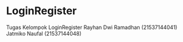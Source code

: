 # LoginRegister

Tugas Kelompok LoginRegister
Rayhan Dwi Ramadhan (21537144041)
Jatmiko Naufal (21537144048)
